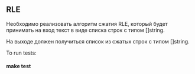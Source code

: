 
## RLE

Необходимо реализовать алгоритм сжатия RLE, который будет принимать на вход текст в виде списка строк с типом []string.

На выходе должен получиться список из сжатых строк с типом []string.



To run tests:
    
####    make test

